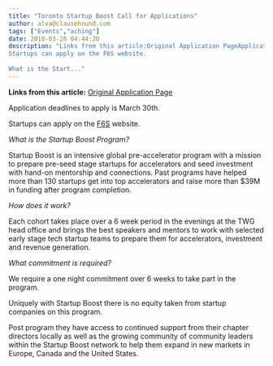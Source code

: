```yaml
---
title: "Toronto Startup Boost Call for Applications"
author: alva@clausehound.com
tags: ["Events","aching"]
date: 2018-03-28 04:44:20
description: "Links from this article:Original Application PageApplication deadlines to apply is March 30th.
Startups can apply on the F6S website.
 
What is the Start..."
---
```


**Links from this article:**
[Original Application Page](https://goo.gl/LBZFF4)

Application deadlines to apply is March 30th.

Startups can apply on the [F6S](https://goo.gl/LBZFF4) website.

 

*What is the Startup Boost Program?*

Startup Boost is an intensive global pre-accelerator program with a mission to prepare pre-seed stage startups for accelerators and seed investment with hand-on mentorship and connections. Past programs have helped more than 130 startups get into top accelerators and raise more than $39M in funding after program completion.

 

*How does it work?*

Each cohort takes place over a 6 week period in the evenings at the TWG head office and brings the best speakers and mentors to work with selected early stage tech startup teams to prepare them for accelerators, investment and revenue generation.

 

*What commitment is required?*

We require a one night commitment over 6 weeks to take part in the program.

 

Uniquely with Startup Boost there is no equity taken from startup companies on this program.

 

Post program they have access to continued support from their chapter directors locally as well as the growing community of community leaders within the Startup Boost network to help them expand in new markets in Europe, Canada and the United States.